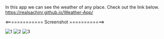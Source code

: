 In this app we can see the weather of any place.
Check out the link below.
https://realsachinr.github.io/Weather-App/

<============= Screenshot ============>

![1](https://github.com/realsachinr/Weather-App/assets/154586309/34f019d7-a947-4451-999e-d1669dcdaf53)
![2](https://github.com/realsachinr/Weather-App/assets/154586309/84d0553e-5f14-4d79-959a-6b594d709e9d)
![3](https://github.com/realsachinr/Weather-App/assets/154586309/1359119e-83e2-4923-86ec-93fc8d4625b0)
